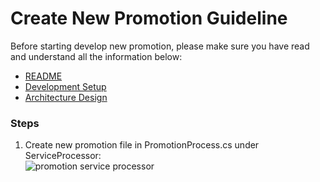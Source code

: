 # Create New Promotion Guideline

Before starting develop new promotion, please make sure you have read and understand all the information below:
- [README](../README.md)
- [Development Setup](dev-setup.md)
- [Architecture Design](architecture-design.md)

### Steps
1. Create new promotion file in PromotionProcess.cs under ServiceProcessor:  
   <img src="./images/promotion-service-processor" alt="promotion service processor"> 
